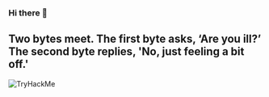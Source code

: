 ### Hi there 👋

 

 ## Two bytes meet. The first byte asks, ‘Are you ill?’ The second byte replies, 'No, just feeling a bit off.'

<img src="https://tryhackme-badges.s3.amazonaws.com/anii0101.png" alt="TryHackMe">
